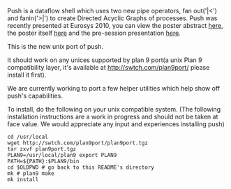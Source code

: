 Push is a dataflow shell which uses two new pipe operators, fan out('|<') and fanin('>|') to create Directed Acyclic Graphs of processes. Push was recently presented at Eurosys 2010, you can view the poster abstract [here](http://push.googlecode.com/files/push-eurosys2010-abstract.pdf), the poster itself [here](http://push.googlecode.com/files/pushposterport.pdf) and the pre-session presentation [here](http://push.googlecode.com/files/pushwonka.pdf).

This is the new unix port of push.

It should work on any unices supported by plan 9 port(a unix Plan 9 compatibility layer, it's available at http://swtch.com/plan9port/ please install it first).

We are currently working to port a few helper utilities which help show off push's capabilities.

To install, do the following on your unix compatible system. (The following installation instructions are a work in progress and should not be taken at face value. We would appreciate any input and experiences installing push)
```
cd /usr/local
wget http://swtch.com/plan9port/plan9port.tgz
tar zxvf plan9port.tgz
PLAN9=/usr/local/plan9 export PLAN9
PATH=${PATH}:$PLAN9/bin 
cd $OLDPWD # go back to this README's directory
mk # plan9 make
mk install
```